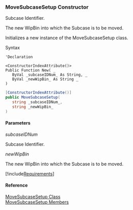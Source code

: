 ﻿### MoveSubcaseSetup Constructor

Subcase Identifier.

The new WipBin into which the Subcase is to be moved.

Initializes a new instance of the MoveSubcaseSetup class.

Syntax

```vbnet
'Declaration

<ConstructorIndexAttribute()>
Public Function New( _
   ByVal _subcaseIDNum_ As String, _
   ByVal _newWipBin_ As String _
)
```

```csharp
[ConstructorIndexAttribute()]
public MoveSubcaseSetup( 
   string _subcaseIDNum_,
   string _newWipBin_
)
```

#### Parameters

_subcaseIDNum_

Subcase Identifier.

_newWipBin_

The new WipBin into which the Subcase is to be moved.

[!include[Requirements](../partials/requirements.md)]

#### Reference

[MoveSubcaseSetup Class](FChoice.Toolkits.Clarify~FChoice.Toolkits.Clarify.Support.MoveSubcaseSetup.md)  
[MoveSubcaseSetup Members](FChoice.Toolkits.Clarify~FChoice.Toolkits.Clarify.Support.MoveSubcaseSetup_members.md)